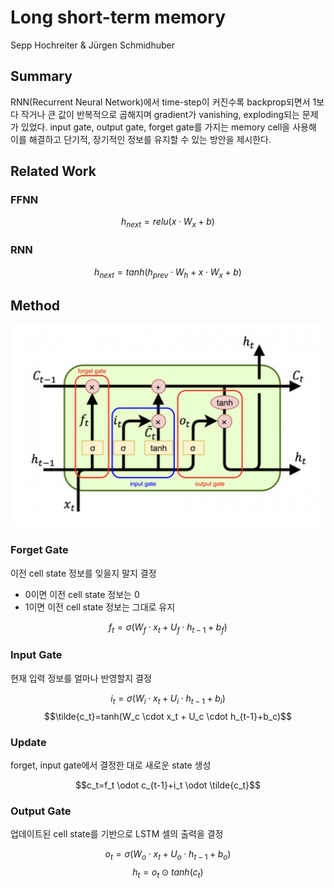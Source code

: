 # Long short-term memory
Sepp Hochreiter & Jürgen Schmidhuber

## Summary
RNN(Recurrent Neural Network)에서 time-step이 커진수록 backprop되면서 1보다 작거나 큰 값이 반복적으로 곱해지며 gradient가 vanishing, exploding되는 문제가 있었다. input gate, output gate, forget gate를 가지는 memory cell을 사용해 이를 해결하고 단기적, 장기적인 정보를 유지할 수 있는 방안을 제시한다.

## Related Work
### FFNN

$$h_{next}=relu(x \cdot W_x+b)$$

### RNN

$$h_{next}=tanh(h_{prev} \cdot W_h+x \cdot W_x+b)$$

## Method
![](../../assets/lstm.png)

### Forget Gate
이전 cell state 정보를 잊을지 말지 결정
- 0이면 이전 cell state 정보는 0
- 1이면 이전 cell state 정보는 그대로 유지

$$f_t=\sigma(W_f \cdot x_t + U_f \cdot h_{t-1}+b_f)$$

### Input Gate
현재 입력 정보를 얼마나 반영할지 결정

$$i_t=\sigma(W_i \cdot x_t+U_i \cdot h_{t-1}+b_i)$$
$$\tilde{c_t}=tanh(W_c \cdot x_t + U_c \cdot h_{t-1}+b_c)$$

### Update
forget, input gate에서 결정한 대로 새로운 state 생성

$$c_t=f_t \odot c_{t-1}+i_t \odot \tilde{c_t}$$

### Output Gate
업데이트된 cell state를 기반으로 LSTM 셀의 출력을 결정

$$o_t=\sigma(W_o \cdot x_t+U_o \cdot h_{t-1}+b_o)$$
$$h_{t}=o_t \odot tanh(c_t)$$
